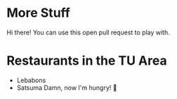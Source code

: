 # More Stuff
Hi there! You can use this open pull request to play with. 

# Restaurants in the TU Area
- Lebabons
- Satsuma
Damn, now I'm hungry! :hamburger:

